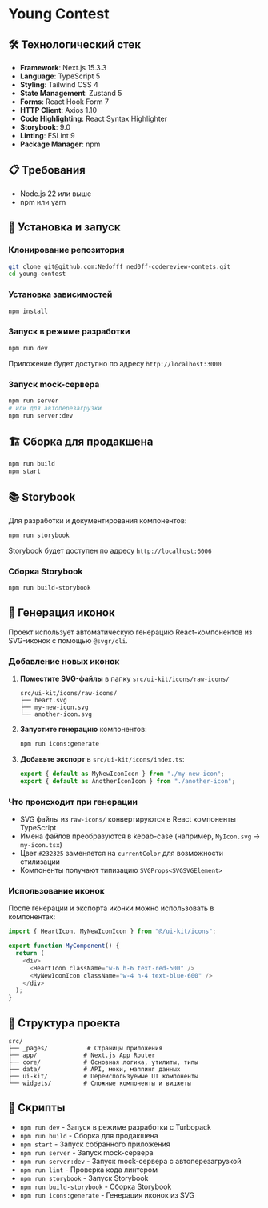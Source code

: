 # Young Contest

## 🛠 Технологический стек

- **Framework**: Next.js 15.3.3
- **Language**: TypeScript 5
- **Styling**: Tailwind CSS 4
- **State Management**: Zustand 5
- **Forms**: React Hook Form 7
- **HTTP Client**: Axios 1.10
- **Code Highlighting**: React Syntax Highlighter
- **Storybook**: 9.0
- **Linting**: ESLint 9
- **Package Manager**: npm

## 📋 Требования

- Node.js 22 или выше
- npm или yarn

## 🔧 Установка и запуск

### Клонирование репозитория

```bash
git clone git@github.com:Nedofff ned0ff-codereview-contets.git
cd young-contest
```

### Установка зависимостей

```bash
npm install
```

### Запуск в режиме разработки

```bash
npm run dev
```

Приложение будет доступно по адресу `http://localhost:3000`

### Запуск mock-сервера

```bash
npm run server
# или для автоперезагрузки
npm run server:dev
```

## 🏗 Сборка для продакшена

```bash
npm run build
npm start
```

## 📚 Storybook

Для разработки и документирования компонентов:

```bash
npm run storybook
```

Storybook будет доступен по адресу `http://localhost:6006`

### Сборка Storybook

```bash
npm run build-storybook
```

## 🎨 Генерация иконок

Проект использует автоматическую генерацию React-компонентов из SVG-иконок с помощью `@svgr/cli`.

### Добавление новых иконок

1. **Поместите SVG-файлы** в папку `src/ui-kit/icons/raw-icons/`

   ```
   src/ui-kit/icons/raw-icons/
   ├── heart.svg
   ├── my-new-icon.svg
   └── another-icon.svg
   ```

2. **Запустите генерацию** компонентов:

   ```bash
   npm run icons:generate
   ```

3. **Добавьте экспорт** в `src/ui-kit/icons/index.ts`:
   ```typescript
   export { default as MyNewIconIcon } from "./my-new-icon";
   export { default as AnotherIconIcon } from "./another-icon";
   ```

### Что происходит при генерации

- SVG файлы из `raw-icons/` конвертируются в React компоненты TypeScript
- Имена файлов преобразуются в kebab-case (например, `MyIcon.svg` → `my-icon.tsx`)
- Цвет `#232325` заменяется на `currentColor` для возможности стилизации
- Компоненты получают типизацию `SVGProps<SVGSVGElement>`

### Использование иконок

После генерации и экспорта иконки можно использовать в компонентах:

```typescript
import { HeartIcon, MyNewIconIcon } from "@/ui-kit/icons";

export function MyComponent() {
  return (
    <div>
      <HeartIcon className="w-6 h-6 text-red-500" />
      <MyNewIconIcon className="w-4 h-4 text-blue-600" />
    </div>
  );
}
```

## 📁 Структура проекта

```
src/
├── _pages/           # Страницы приложения
├── app/             # Next.js App Router
├── core/            # Основная логика, утилиты, типы
├── data/            # API, моки, маппинг данных
├── ui-kit/          # Переиспользуемые UI компоненты
└── widgets/         # Сложные компоненты и виджеты
```

## 🔄 Скрипты

- `npm run dev` - Запуск в режиме разработки с Turbopack
- `npm run build` - Сборка для продакшена
- `npm start` - Запуск собранного приложения
- `npm run server` - Запуск mock-сервера
- `npm run server:dev` - Запуск mock-сервера с автоперезагрузкой
- `npm run lint` - Проверка кода линтером
- `npm run storybook` - Запуск Storybook
- `npm run build-storybook` - Сборка Storybook
- `npm run icons:generate` - Генерация иконок из SVG
